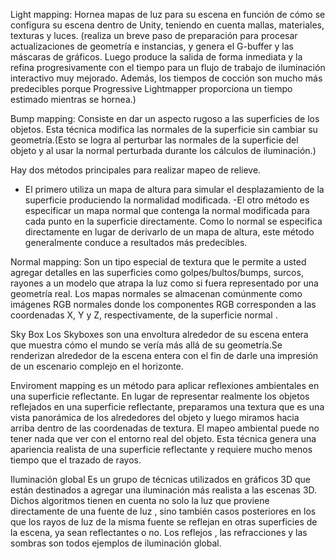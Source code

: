 Light mapping:
Hornea mapas de luz para su escena en función de cómo se configura su escena dentro de Unity, teniendo en cuenta mallas, materiales, texturas y luces.
(realiza un breve paso de preparación para procesar actualizaciones de geometría e instancias, y genera el G-buffer y las máscaras de gráficos. Luego produce la salida de forma inmediata y la refina progresivamente con el tiempo para un flujo de trabajo de iluminación interactivo muy mejorado. Además, los tiempos de cocción son mucho más predecibles porque Progressive Lightmapper proporciona un tiempo estimado mientras se hornea.)

Bump mapping:
Consiste en dar un aspecto rugoso a las superficies de los objetos. Esta técnica modifica las normales de la superficie sin cambiar su geometría.(Esto se logra al perturbar las normales de la superficie del objeto y al usar la normal perturbada durante los cálculos de iluminación.)

Hay dos métodos principales para realizar mapeo de relieve.
- El primero utiliza un mapa de altura para simular el desplazamiento de la superficie produciendo la normalidad modificada. 
-El otro método es especificar un mapa normal que contenga la normal modificada para cada punto en la superficie directamente. Como lo normal se especifica directamente en lugar de derivarlo de un mapa de altura, este método generalmente conduce a resultados más predecibles.

Normal mapping:
Son un tipo especial de textura que le permite a usted agregar detalles en las superficies como golpes/bultos/bumps, surcos, rayones a un modelo que atrapa la luz como si fuera representado por una geometría real.
Los mapas normales se almacenan comúnmente como imágenes RGB normales donde los componentes RGB corresponden a las coordenadas X, Y y Z, respectivamente, de la superficie normal .

Sky Box
Los Skyboxes son una envoltura alrededor de su escena entera que muestra cómo el mundo se vería más allá de su geometría.Se renderizan alrededor de la escena entera con el fin de darle una impresión de un escenario complejo en el horizonte.

Enviroment mapping
es un método para aplicar reflexiones ambientales en una superficie reflectante. En lugar de representar realmente los objetos reflejados en una superficie reflectante, preparamos una textura que es una vista panorámica de los alrededores del objeto y luego miramos hacia arriba dentro de las coordenadas de textura. El mapeo ambiental puede no tener nada que ver con el entorno real del objeto. Esta técnica genera una apariencia realista de una superficie reflectante y requiere mucho menos tiempo que el trazado de rayos.

Iluminación global
 Es un grupo de técnicas utilizados en gráficos 3D que están destinados a agregar una iluminación más realista a las escenas 3D. Dichos algoritmos tienen en cuenta no solo la luz que proviene directamente de una fuente de luz , sino también casos posteriores en los que los rayos de luz de la misma fuente se reflejan en otras superficies de la escena, ya sean reflectantes o no.
 Los reflejos , las refracciones y las sombras son todos ejemplos de iluminación global.
